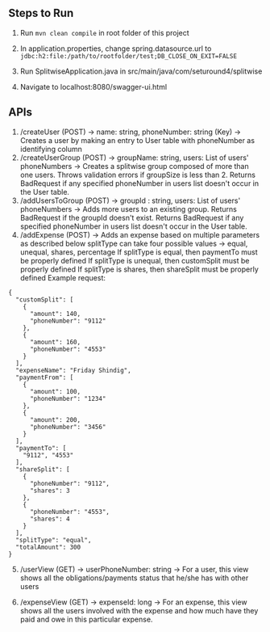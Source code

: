 ## Steps to Run

1. Run `mvn clean compile` in root folder of this project

2. In application.properties, change spring.datasource.url to `jdbc:h2:file:/path/to/rootfolder/test;DB_CLOSE_ON_EXIT=FALSE`

3. Run SplitwiseApplication.java in src/main/java/com/seturound4/splitwise

4. Navigate to localhost:8080/swagger-ui.html

## APIs

1. /createUser (POST) -> name: string, phoneNumber: string (Key) -> Creates a user by making an entry to User table with phoneNumber as identifying column
2. /createUserGroup (POST) -> groupName: string, users: List of users' phoneNumbers -> Creates a splitwise group composed of more than one users. Throws validation errors if groupSize is less than 2. Returns BadRequest if any specified phoneNumber in users list doesn't occur in the User table.
3. /addUsersToGroup (POST) -> groupId : string, users: List of users' phoneNumbers -> Adds more users to an existing group. Returns BadRequest if the groupId doesn't exist. Returns BadRequest if any specified phoneNumber in users list doesn't occur in the User table.
4. /addExpense (POST) -> Adds an expense based on multiple parameters as described below
splitType can take four possible values -> equal, unequal, shares, percentage
If splitType is equal, then paymentTo must be properly defined
If splitType is unequal, then customSplit must be properly defined
If splitType is shares, then shareSplit must be properly defined
Example request:
```
{
  "customSplit": [
    {
      "amount": 140,
      "phoneNumber": "9112"
    },
    {
      "amount": 160,
      "phoneNumber": "4553"
    }
  ],
  "expenseName": "Friday Shindig",
  "paymentFrom": [
    {
      "amount": 100,
      "phoneNumber": "1234"
    },
    {
      "amount": 200,
      "phoneNumber": "3456"
    }
  ],
  "paymentTo": [
    "9112", "4553"
  ],
  "shareSplit": [
    {
      "phoneNumber": "9112",
      "shares": 3
    },
    {
      "phoneNumber": "4553",
      "shares": 4
    }
  ],
  "splitType": "equal",
  "totalAmount": 300
}
```
5. /userView (GET) -> userPhoneNumber: string -> For a user, this view shows all the obligations/payments status that he/she has with other users

6. /expenseView (GET) -> expenseId: long -> For an expense, this view shows all the users involved with the expense and how much have they paid and owe in this particular expense.
